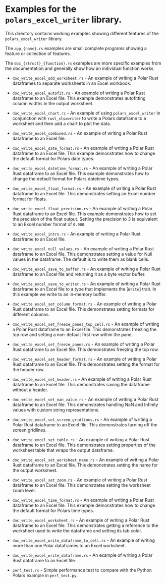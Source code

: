# Examples for the `polars_excel_writer` library.

This directory contains working examples showing different features of the
`polars_excel_writer` library.

The `app_{name}.rs` examples are small complete programs showing a feature or
collection of features.

The `doc_{struct}_{function}.rs` examples are more specific examples from the
documentation and generally show how an individual function works.

* `doc_write_excel_add_worksheet.rs` - An example of writing a Polar Rust
  dataframes to separate worksheets in an Excel workbook.

* `doc_write_excel_autofit.rs` - An example of writing a Polar Rust
  dataframe to an Excel file. This example demonstrates autofitting column
  widths in the output worksheet.

* `doc_write_excel_chart.rs` - An example of using `polars_excel_writer` in
  conjunction with `rust_xlsxwriter` to write a Polars dataframe to a
  worksheet and then add a chart to plot the data.

* `doc_write_excel_combined.rs` - An example of writing a Polar Rust
  dataframe to an Excel file.

* `doc_write_excel_date_format.rs` - An example of writing a Polar Rust
  dataframe to an Excel file. This example demonstrates how to change the
  default format for Polars date types.

* `doc_write_excel_datetime_format.rs` - An example of writing a Polar Rust
  dataframe to an Excel file. This example demonstrates how to change the
  default format for Polars datetime types.

* `doc_write_excel_float_format.rs` - An example of writing a Polar Rust
  dataframe to an Excel file. This demonstrates setting an Excel number
  format for floats.

* `doc_write_excel_float_precision.rs` - An example of writing a Polar Rust
  dataframe to an Excel file. This example demonstrates how to set the
  precision of the float output. Setting the precision to 3 is equivalent
  to an Excel number format of `0.000`.

* `doc_write_excel_intro.rs` - An example of writing a Polar Rust dataframe
  to an Excel file.

* `doc_write_excel_null_values.rs` - An example of writing a Polar Rust
  dataframe to an Excel file. This demonstrates setting a value for Null
  values in the dataframe. The default is to write them as blank cells.

* `doc_write_excel_save_to_buffer.rs` - An example of writing a Polar Rust
  dataframe to an Excel file and returning it as a byte vector buffer.

* `doc_write_excel_save_to_writer.rs` - An example of writing a Polar Rust
  dataframe to an Excel file to a type that implements the [`Write`] trait.
  In this example we write to an in-memory buffer.

* `doc_write_excel_set_column_format.rs` - An example of writing a Polar
  Rust dataframe to an Excel file. This demonstrates setting formats for
  different columns.

* `doc_write_excel_set_freeze_panes_top_cell.rs` - An example of writing a
  Polar Rust dataframe to an Excel file. This demonstrates freezing the top
  row and setting a non-default first row within the pane.

* `doc_write_excel_set_freeze_panes.rs` - An example of writing a Polar
  Rust dataframe to an Excel file. This demonstrates freezing the top row.

* `doc_write_excel_set_header_format.rs` - An example of writing a Polar
  Rust dataframe to an Excel file. This demonstrates setting the format for
  the header row.

* `doc_write_excel_set_header.rs` - An example of writing a Polar Rust
  dataframe to an Excel file. This demonstrates saving the dataframe
  without a header.

* `doc_write_excel_set_nan_value.rs` - An example of writing a Polar Rust
  dataframe to an Excel file. This demonstrates handling NaN and Infinity
  values with custom string representations.

* `doc_write_excel_set_screen_gridlines.rs` - An example of writing a Polar
  Rust dataframe to an Excel file. This demonstrates turning off the screen
  gridlines.

* `doc_write_excel_set_table.rs` - An example of writing a Polar Rust
  dataframe to an Excel file. This demonstrates setting properties of the
  worksheet table that wraps the output dataframe.

* `doc_write_excel_set_worksheet_name.rs` - An example of writing a Polar
  Rust dataframe to an Excel file. This demonstrates setting the name for
  the output worksheet.

* `doc_write_excel_set_zoom.rs` - An example of writing a Polar Rust
  dataframe to an Excel file. This demonstrates setting the worksheet zoom
  level.

* `doc_write_excel_time_format.rs` - An example of writing a Polar Rust
  dataframe to an Excel file. This example demonstrates how to change the
  default format for Polars time types.

* `doc_write_excel_worksheet.rs` - An example of writing a Polar Rust
  dataframe to an Excel file. This demonstrates getting a reference to the
  worksheet used to write the dataframe and setting its tab color.

* `doc_write_excel_write_dataframe_to_cell.rs` - An example of writing more
  than one Polar dataframes to an Excel worksheet.

* `doc_write_excel_write_dataframe.rs` - An example of writing a Polar Rust
  dataframe to an Excel file.

* `perf_test.rs` - Simple performance test to compare with the Python
  Polars example in `perf_test.py`.

